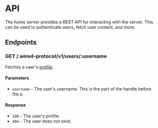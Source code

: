 # API

The home server provides a REST API for interacting with the server. This can be used to authenticate users, fetch user content, and more.

## Endpoints

### GET /.wired-protocol/v1/users/:username

Fetches a user's [profile](/content/profile).

#### Parameters

- `username` - The user's username. This is the part of the handle before the `@`.

#### Response

- `200` - The user's profile.
- `404` - The user does not exist.
